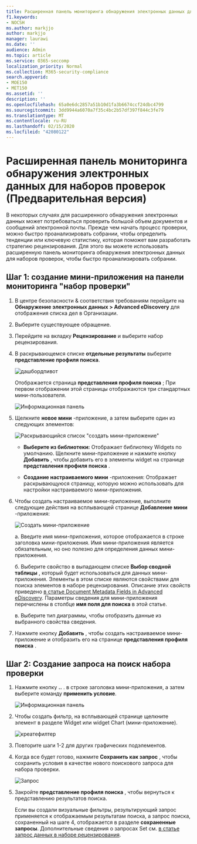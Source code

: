 ```yaml
---
title: Расширенная панель мониторинга обнаружения электронных данных для наборов проверок
f1.keywords:
- NOCSH
ms.author: markjjo
author: markjjo
manager: laurawi
ms.date: ''
audience: Admin
ms.topic: article
ms.service: O365-seccomp
localization_priority: Normal
ms.collection: M365-security-compliance
search.appverid:
- MOE150
- MET150
ms.assetid: ''
description: ''
ms.openlocfilehash: 65a0e6dc2857a51b10d1fa3b6674ccf24dbc4799
ms.sourcegitcommit: 3dd9944a6070a7f35c4bc2b57df397f844c3fe79
ms.translationtype: MT
ms.contentlocale: ru-RU
ms.lasthandoff: 02/15/2020
ms.locfileid: "42080122"
---
```

# <a name="advanced-ediscovery-dashboard-for-review-sets-preview"></a>Расширенная панель мониторинга обнаружения электронных данных для наборов проверок (Предварительная версия)

В некоторых случаях для расширенного обнаружения электронных данных может потребоваться проверить большой объем документов и сообщений электронной почты. Прежде чем начать процесс проверки, можно быстро проанализировать собрании, чтобы определить тенденции или ключевую статистику, которая поможет вам разработать стратегию рецензирования. Для этого вы можете использовать расширенную панель мониторинга обнаружения электронных данных для наборов проверок, чтобы быстро проанализировать собрании.

## <a name="step-1-create-a-widget-on-the-review-set-dashboard"></a>Шаг 1: создание мини-приложения на панели мониторинга "набор проверки"

1. В центре безопасности & соответствия требованиям перейдите на **Обнаружение электронных данных > Advanced eDiscovery** для отображения списка дел в Организации.
  
2. Выберите существующее обращение.
  
3. Перейдите на вкладку **Рецензирование** и выберите набор рецензирования.
  
4. В раскрывающемся списке **отдельные результаты** выберите **представление профиля поиска**. 

   ![дашбордпивот](../media/dashboardpivot.png)

   Отображается страница **представления профиля поиска** ; При первом отображении этой страницы отображаются три стандартных мини-пользователя.

   ![Информационная панель](../media/dashboardonly.png)
  
5. Щелкните **новое мини** -приложение, а затем выберите один из следующих элементов:

   ![Раскрывающийся список "создать мини-приложение"](../media/NewWidgetDropdownBox.png)

   - **Выберите из библиотеки:** Отображает библиотеку Widgets по умолчанию. Щелкните мини-приложение и нажмите кнопку **Добавить** , чтобы добавить его в элементы widget на странице **представления профиля поиска** .
  
   - **Создание настраиваемого мини** -приложения: Отображает раскрывающуюся страницу, которую можно использовать для настройки настраиваемого мини-приложения. 

6. Чтобы создать настраиваемое мини-приложение, выполните следующие действия на всплывающей странице **Добавление мини** -приложения:

   ![Создать мини-приложение](../media/addwidget.png)

    а. Введите имя мини-приложения, которое отображается в строке заголовка мини-приложения. Имя мини-приложения является обязательным, но оно полезно для определения данных мини-приложения.

    б. Выберите свойство в выпадающем списке **Выбор сводной таблицы** , который будет использоваться для данных мини-приложения. Элементы в этом списке являются свойствами для поиска элементов в наборе рецензирования. Описание этих свойств приведено [в статье Document Metadata Fields in Advanced eDiscovery](document-metadata-fields-in-Advanced-eDiscovery.md). Параметры сведения для мини-приложения перечислены в столбце **имя поля для поиска** в этой статье.

    в. Выберите тип диаграммы, чтобы отобразить данные из выбранного свойства сведения.

  6. Нажмите кнопку **Добавить** , чтобы создать настраиваемое мини-приложение и отобразить его на странице **представления профиля поиска** .

## <a name="step-2-create-a-review-set-search-query"></a>Шаг 2: Создание запроса на поиск набора проверки

1. Нажмите кнопку **..** . в строке заголовка мини-приложения, а затем выберите команду **применить условие**.

   ![Информационная панель](../media/searchprofilehome.png)

2. Чтобы создать фильтр, на всплывающей странице щелкните элемент в разделе Widget или widget Chart (мини-приложение).

   ![креатефилтер](../media/applyconditionfilter.png)

3. Повторите шаги 1-2 для других графических подэлементов. 

4. Когда все будет готово, нажмите **Сохранить как запрос** , чтобы сохранить условия в качестве нового поискового запроса для набора проверки.

   ![Запрос](../media/savequery.png)

5. Закройте **представление профиля поиска** , чтобы вернуться к представлению результатов поиска.

   Если вы создали визуальные фильтры, результирующий запрос применяется к отображаемым результатам поиска, а запрос поиска, сохраненный на шаге 4, отображается в разделе **сохраненные запросы**. Дополнительные сведения о запросах Set см. [в статье запрос данных в наборе рецензирования](review-set-search.md).
